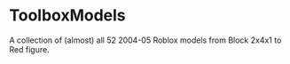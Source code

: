 # ToolboxModels
A collection of (almost) all 52 2004-05 Roblox models from Block 2x4x1 to Red figure.
